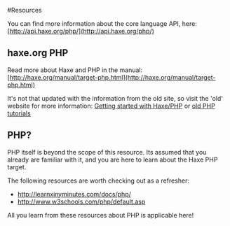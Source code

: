 #Resources

You can find more information about the core language API, here: [http://api.haxe.org/php/](http://api.haxe.org/php/)


## haxe.org PHP

Read more about Haxe and PHP in the manual:
[http://haxe.org/manual/target-php.html](http://haxe.org/manual/target-php.html)

It's not that updated with the information from the old site, so visit the 'old' website for more information: [Getting started with Haxe/PHP](http://old.haxe.org/doc/start/php) or [old PHP tutorials](http://old.haxe.org/doc/php)


## PHP?

PHP itself is beyond the scope of this resource. Its assumed that you already are familiar with it, and you are here to learn about the Haxe PHP target.

The following resources are worth checking out as a refresher:

* <http://learnxinyminutes.com/docs/php/>
* <http://www.w3schools.com/php/default.asp>

All you learn from these resources about PHP is applicable here! 

